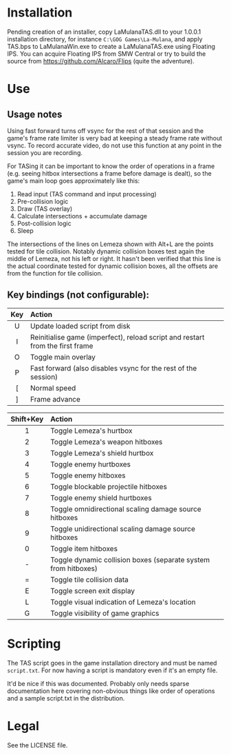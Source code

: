 # Installation

Pending creation of an installer, copy LaMulanaTAS.dll to your 1.0.0.1 installation directory, for instance `C:\GOG Games\La-Mulana`, and apply TAS.bps to LaMulanaWin.exe to create a LaMulanaTAS.exe using Floating IPS.  You can acquire Floating IPS from SMW Central or try to build the source from https://github.com/Alcaro/Flips (quite the adventure).

# Use

## Usage notes

Using fast forward turns off vsync for the rest of that session and the game's frame rate limiter is very bad at keeping a steady frame rate without vsync.  To record accurate video, do not use this function at any point in the session you are recording.

For TASing it can be important to know the order of operations in a frame (e.g. seeing hitbox intersections a frame before damage is dealt), so the game's main loop goes approximately like this:

1. Read input (TAS command and input processing)
2. Pre-collision logic
3. Draw (TAS overlay)
4. Calculate intersections + accumulate damage
5. Post-collision logic
6. Sleep

The intersections of the lines on Lemeza shown with Alt+L are the points tested for tile collision.  Notably dynamic collision boxes test again the middle of Lemeza, not his left or right.  It hasn't been verified that this line is the actual coordinate tested for dynamic collision boxes, all the offsets are from the function for tile collision.

## Key bindings (not configurable):

Key | Action
:---:|:---
U | Update loaded script from disk
I | Reinitialise game (imperfect), reload script and restart from the first frame
O | Toggle main overlay
P | Fast forward (also disables vsync for the rest of the session)
[ | Normal speed
] | Frame advance

Shift+Key | Action
:---:|:---
1 | Toggle Lemeza's hurtbox
2 | Toggle Lemeza's weapon hitboxes
3 | Toggle Lemeza's shield hurtbox
4 | Toggle enemy hurtboxes
5 | Toggle enemy hitboxes
6 | Toggle blockable projectile hitboxes
7 | Toggle enemy shield hurtboxes
8 | Toggle omnidirectional scaling damage source hitboxes
9 | Toggle unidirectional scaling damage source hitboxes
0 | Toggle item hitboxes
\- | Toggle dynamic collision boxes (separate system from hitboxes)
= | Toggle tile collision data
E | Toggle screen exit display
L | Toggle visual indication of Lemeza's location
G | Toggle visibility of game graphics

# Scripting

The TAS script goes in the game installation directory and must be named `script.txt`.  For now having a script is mandatory even if it's an empty file.

It'd be nice if this was documented.  Probably only needs sparse documentation here covering non-obvious things like order of operations and a sample script.txt in the distribution.

# Legal

See the LICENSE file.
